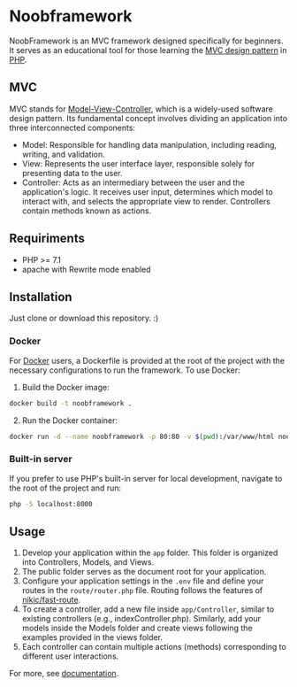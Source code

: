 # Noobframework

NoobFramework is an MVC framework designed specifically for beginners. It serves as an educational tool for those learning the [MVC design pattern](https://pt.wikipedia.org/wiki/MVC) in [PHP](https://www.php.net/).

## MVC

MVC stands for [Model-View-Controller](https://en.wikipedia.org/wiki/Model%E2%80%93view%E2%80%93controller), which is a widely-used software design pattern. Its fundamental concept involves dividing an application into three interconnected components:

- Model: Responsible for handling data manipulation, including reading, writing, and validation. 
- View: Represents the user interface layer, responsible solely for presenting data to the user. 
- Controller: Acts as an intermediary between the user and the application's logic. It receives user input, determines which model to interact with, and selects the appropriate view to render. Controllers contain methods known as actions.

## Requiriments

* PHP >= 7.1
* apache with Rewrite mode enabled

## Installation

Just clone or download this repository. :)

### Docker

For [Docker](https://www.docker.com/) users, a Dockerfile is provided at the root of the project with the necessary configurations to run the framework. To use Docker:

1. Build the Docker image:
```bash
docker build -t noobframework .
```
2. Run the Docker container:
```bash
docker run -d --name noobframework -p 80:80 -v $(pwd):/var/www/html noobframework
```

### Built-in server

If you prefer to use PHP's built-in server for local development, navigate to the root of the project and run:

```bash
php -S localhost:8000
```

## Usage

1. Develop your application within the `app` folder. This folder is organized into Controllers, Models, and Views.
2. The public folder serves as the document root for your application.
3. Configure your application settings in the `.env` file and define your routes in the `route/router.php` file. Routing follows the features of [nikic/fast-route](https://github.com/nikic/FastRoute).
4. To create a controller, add a new file inside `app/Controller`, similar to existing controllers (e.g., indexController.php). Similarly, add your models inside the Models folder and create views following the examples provided in the views folder.
5. Each controller can contain multiple actions (methods) corresponding to different user interactions.

For more, see [documentation](https://edigar.github.io/noobframework).
